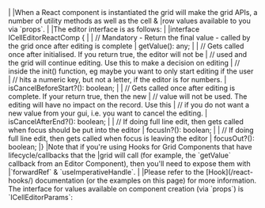 <framework-specific-section frameworks="react">
|
|When a React component is instantiated the grid will make the grid APIs, a number of utility methods as well as the cell &
|row values available to you via `props`.
|
|The editor interface is as follows:
|
</framework-specific-section>

<framework-specific-section frameworks="react">
<snippet transform={false} language="ts">
|interface ICellEditorReactComp {
|
|    // Mandatory - Return the final value - called by the grid once after editing is complete
|    getValue(): any;
|
|    // Gets called once after initialised. If you return true, the editor will not be
|    // used and the grid will continue editing. Use this to make a decision on editing
|    // inside the init() function, eg maybe you want to only start editing if the user
|    // hits a numeric key, but not a letter, if the editor is for numbers.
|    isCancelBeforeStart?(): boolean;
|
|    // Gets called once after editing is complete. If your return true, then the new
|    // value will not be used. The editing will have no impact on the record. Use this
|    // if you do not want a new value from your gui, i.e. you want to cancel the editing.
|    isCancelAfterEnd?(): boolean;
|
|    // If doing full line edit, then gets called when focus should be put into the editor
|    focusIn?(): boolean;
|
|    // If doing full line edit, then gets called when focus is leaving the editor
|    focusOut?(): boolean;
|}
</snippet>
</framework-specific-section>

<framework-specific-section frameworks="react">
<note>
|Note that if you're using Hooks for Grid Components that have lifecycle/callbacks that the
|grid will call (for example, the `getValue` callback from an Editor Component), then you'll need to expose them with
|`forwardRef` & `useImperativeHandle`.
|
|Please refer to the [Hook](/react-hooks/) documentation (or the examples on this page) for more information.
</note>
</framework-specific-section>

<framework-specific-section frameworks="react">
The interface for values available on component creation (via `props`) is `ICellEditorParams`:
</framework-specific-section>

